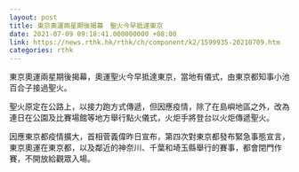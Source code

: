 ```yaml
---
layout: post
title: 東京奧運兩星期後揭幕　聖火今早抵達東京
date: 2021-07-09 09:18:41.000000000 +08:00
link: https://news.rthk.hk/rthk/ch/component/k2/1599935-20210709.htm
categories: rthk
---
```


東京奧運兩星期後揭幕，奧運聖火今早抵達東京，當地有儀式，由東京都知事小池百合子接過聖火。

聖火原定在公路上，以接力跑方式傳遞，但因應疫情，除了在島嶼地區之外，改為連日在公園及比賽場館等地方舉行點火儀式，火炬手將登台以火炬傳遞聖火。

因應東京都疫情擴大，首相菅義偉昨日宣布，第四次對東京都發布緊急事態宣言，東京奧運在東京都，以及鄰近的神奈川、千葉和埼玉縣舉行的賽事，都會閉門作賽，不開放給觀眾入場。
